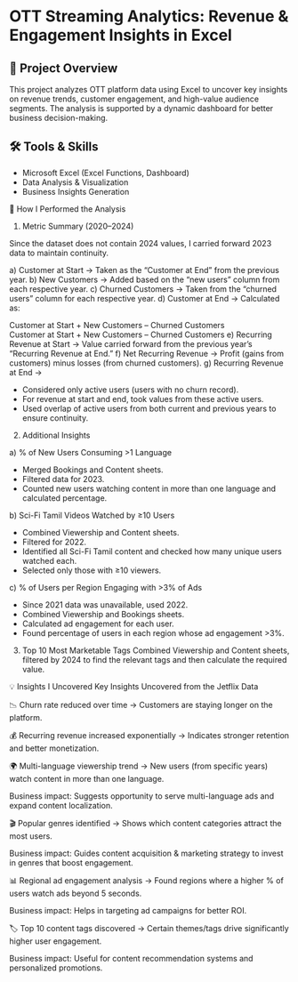 # OTT Streaming Analytics: Revenue & Engagement Insights in Excel

## 📖 Project Overview
This project analyzes OTT platform data using Excel to uncover key insights on revenue trends, customer engagement, and high-value audience segments. The analysis is supported by a dynamic dashboard for better business decision-making.

## 🛠️ Tools & Skills
- Microsoft Excel (Excel Functions, Dashboard)
- Data Analysis & Visualization
- Business Insights Generation

🔎 How I Performed the Analysis

1. Metric Summary (2020–2024)

Since the dataset does not contain 2024 values, I carried forward 2023 data to maintain continuity.

a) Customer at Start → Taken as the “Customer at End” from the previous year.
b) New Customers → Added based on the “new users” column from each respective year.
c) Churned Customers → Taken from the “churned users” column for each respective year.
d) Customer at End → Calculated as:

Customer at Start + New Customers – Churned Customers
Customer at Start + New Customers – Churned Customers
e) Recurring Revenue at Start → Value carried forward from the previous year’s “Recurring Revenue at End.”
f) Net Recurring Revenue → Profit (gains from customers) minus losses (from churned customers).
g) Recurring Revenue at End →
- Considered only active users (users with no churn record).
- For revenue at start and end, took values from these active users.
- Used overlap of active users from both current and previous years to ensure continuity.

2. Additional Insights

a) % of New Users Consuming >1 Language
- Merged Bookings and Content sheets.
- Filtered data for 2023.
- Counted new users watching content in more than one language and calculated percentage.

b) Sci-Fi Tamil Videos Watched by ≥10 Users
- Combined Viewership and Content sheets.
- Filtered for 2022.
- Identified all Sci-Fi Tamil content and checked how many unique users watched each.
- Selected only those with ≥10 viewers.

c) % of Users per Region Engaging with >3% of Ads
- Since 2021 data was unavailable, used 2022.
- Combined Viewership and Bookings sheets.
- Calculated ad engagement for each user.
- Found percentage of users in each region whose ad engagement >3%.

3. Top 10 Most Marketable Tags
Combined Viewership and Content sheets, filtered by 2024 to find the relevant tags and then calculate the required value.

💡 Insights I Uncovered
Key Insights Uncovered from the Jetflix Data

📉 Churn rate reduced over time → Customers are staying longer on the platform.

💰 Recurring revenue increased exponentially → Indicates stronger retention and better monetization.

🌍 Multi-language viewership trend → New users (from specific years) watch content in more than one language.

Business impact: Suggests opportunity to serve multi-language ads and expand content localization.

🎬 Popular genres identified → Shows which content categories attract the most users.

Business impact: Guides content acquisition & marketing strategy to invest in genres that boost engagement.

📊 Regional ad engagement analysis → Found regions where a higher % of users watch ads beyond 5 seconds.

Business impact: Helps in targeting ad campaigns for better ROI.

🏷️ Top 10 content tags discovered → Certain themes/tags drive significantly higher user engagement.

Business impact: Useful for content recommendation systems and personalized promotions.

